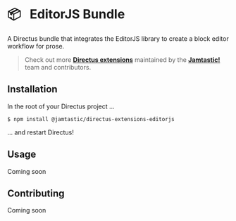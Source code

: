 # 📦 &nbsp; EditorJS Bundle

A Directus bundle that integrates the EditorJS library to create a block editor workflow for prose.

> Check out more [**Directus extensions**](//github.com/jamtastic/directus) maintained by the [**Jamtastic!**](//jamtastic.dev) team and contributors.

## Installation

In the root of your Directus project ...

```shell
$ npm install @jamtastic/directus-extensions-editorjs
```

... and restart Directus!

## Usage

Coming soon

## Contributing

Coming soon
